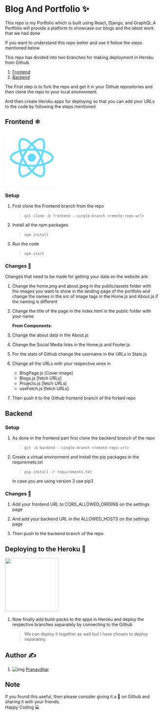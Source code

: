 # Blog And Portfolio ✨

This repo is my Portfolio which is built using React, Django, and GraphQL.A Portfolio will provide a platform to showcase our blogs and the latest work that we had done

If you want to understand this repo better and use it follow the steps mentioned below

This repo has divided into two branches for making deployment in Heroku from Github
1. [Frontend](#Frontend)
2. [Backend](#Backend)

The First step is to fork the repo and get it in your Github repositories and then clone the repo to your local environment.

And then create Heroku apps for deploying so that you can add your URLs to the code by following the steps mentioned 

## Frontend ⚛️

<img src="https://raw.githubusercontent.com/github/explore/80688e429a7d4ef2fca1e82350fe8e3517d3494d/topics/react/react.png" alt="alt text" width="175px" height="175px">

### Setup

1. First clone the Frontend branch from the repo
    > `git clone -b frontend --single-branch <remote-repo-url>`

2. Install all the npm packages
    > `npm install`

3. Run the code
    > `npm start`

### Changes 📝

Changes that need to be made for getting your data on the website are:

1. Change the home.png and about.jpeg in the public/assets folder with the images you want to show in the landing page of the portfolio and change the names in the src of image tags in the Home.js and About.js if the naming is different

2. Change the title of the page in the index.html in the public folder with your name

    **From Components:**

3. Change the about data in the About.js

4. Change the Social Media links in the Home.js and Footer.js

5. For the stats of Github change the username in the URLs in Stats.js

6. Change all the URLs with your respective ones in
    - BlogPage.js [Cover image]
    - Blogs.js [fetch URLs]
    - Projects.js [fetch URLs]
    - useFetch.js [fetch URLs]

7. Then push it to the Github frontend branch of the forked repo

## Backend

### Setup

1. As done in the frontend part first clone the backend branch of the repo
    > `git -b backend --single-branch <remote-repo-url>`

2. Create a virtual environment and Install the pip packages in the requiremets.txt
    > `pip install -r requirements.txt`

    In case you are using version 3 use pip3

### Changes 📝

1. Add your frontend URL to CORS_ALLOWED_ORIGINS on the settings page

2. And add your backend URL in the ALLOWED_HOSTS on the settings page

3. Then push to the backend branch of the repo

## Deploying to the Heroku 🚀

<img src="https://img.icons8.com/color/480/000000/heroku.png" width="175px" height="175px">

1. Now finally add build-packs to the apps in Heroku and deploy the respective branches separately by connecting to the Github

    > We can deploy it together as well but I have chosen to deploy separately.

## Author ✍️

1. <img src="https://avatars.githubusercontent.com/u/73348574?v=4" alt='img' width='40px' height='40px' /> [Pranavdhar](https://www.Github.com/iampranavdhar)

## Note

If you found this useful, then please consider giving it a 🌟 on Github and sharing it with your friends.<br>
Happy Coding 💻
